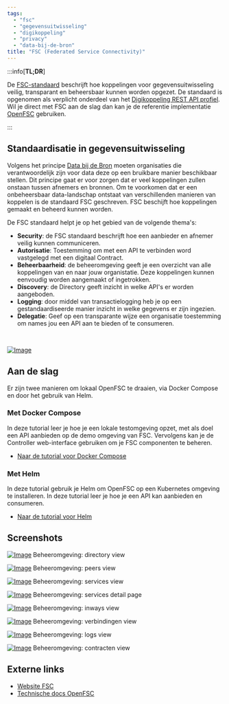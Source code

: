```yaml
---
tags:
  - "fsc"
  - "gegevensuitwisseling"
  - "digikoppeling"
  - "privacy"
  - "data-bij-de-bron"
title: "FSC (Federated Service Connectivity)"
---
```


:::info[**TL;DR**]

De [FSC-standaard](https://fsc-standaard.nl) beschrijft hoe koppelingen voor gegevensuitwisseling veilig, transparant en beheersbaar kunnen worden opgezet. De standaard is opgenomen als verplicht onderdeel van het [Digikoppeling REST API profiel](https://gitdocumentatie.logius.nl/publicatie/dk/restapi/). Wil je direct met FSC aan de slag dan kan je de referentie implementatie [OpenFSC](https://docs.open-fsc.nl/) gebruiken.

:::

## Standaardisatie in gegevensuitwisseling

Volgens het principe [Data bij de Bron](https://www.digitaleoverheid.nl/data-bij-de-bron) moeten organisaties die verantwoordelijk zijn voor data deze op een bruikbare manier beschikbaar stellen. Dit principe gaat er voor zorgen dat er veel koppelingen zullen onstaan tussen afnemers en bronnen. Om te voorkomen dat er een onbeheersbaar data-landschap ontstaat van verschillenden manieren van koppelen is de standaard FSC geschreven. FSC beschijft hoe koppelingen gemaakt en beheerd kunnen worden.

De FSC standaard helpt je op het gebied van de volgende thema's:

- **Security**: de FSC standaard beschrijft hoe een aanbieder en afnemer veilig kunnen communiceren.
- **Autorisatie**: Toestemming om met een API te verbinden word vastgelegd met een digitaal Contract.
- **Beheerbaarheid**: de beheeromgeving geeft je een overzicht van alle koppelingen van en naar jouw organistatie. Deze koppelingen kunnen eenvoudig worden aangemaakt of ingetrokken.
- **Discovery**: de Directory geeft inzicht in welke API's er worden aangeboden.
- **Logging**: door middel van transactielogging heb je op een gestandaardiseerde manier inzicht in welke gegevens er zijn ingezien.
- **Delegatie**: Geef op een transparante wijze een organisatie toestemming om names jou een API aan te bieden of te consumeren.

<br/>

[![Image](./img/fsc_graph.png)](./img/fsc_graph.png)

## Aan de slag

Er zijn twee manieren om lokaal OpenFSC te draaien, via Docker Compose en door het gebruik van Helm.

### Met Docker Compose

In deze tutorial leer je hoe je een lokale testomgeving opzet, met als doel een API aanbieden op de demo omgeving van FSC. Vervolgens kan je de Controller web-interface gebruiken om je FSC componenten te beheren.

- [Naar de tutorial voor Docker Compose](https://docs.open-fsc.nl/try-fsc/docker/introduction)

### Met Helm

In deze tutorial gebruik je Helm om OpenFSC op een Kubernetes omgeving te installeren. In deze tutorial leer je hoe je een API kan aanbieden en consumeren.

- [Naar de tutorial voor Helm](https://docs.open-fsc.nl/try-fsc/helm/introduction)

## Screenshots

[![Image](./img/fsc_directory.png)](./img/fsc_directory.png)
Beheeromgeving: directory view

[![Image](./img/fsc_peers.png)](./img/fsc_peers.png)
Beheeromgeving: peers view

[![Image](./img/fsc_services.png)](./img/fsc_services.png)
Beheeromgeving: services view

[![Image](./img/fsc_services_detail.png)](./img/fsc_services_detail.png)
Beheeromgeving: services detail page

[![Image](./img/fsc_inways.png)](./img/fsc_inways.png)
Beheeromgeving: inways view

[![Image](./img/fsc_verbindingen.png)](./img/fsc_verbindingen.png)
Beheeromgeving: verbindingen view

[![Image](./img/fsc_logs.png)](./img/fsc_logs.png)
Beheeromgeving: logs view

[![Image](./img/fsc_contracten.png)](./img/fsc_contracten.png)
Beheeromgeving: contracten view

## Externe links

- [Website FSC](https://fsc-standaard.nl/)
- [Technische docs OpenFSC](https://docs.open-fsc.nl)
